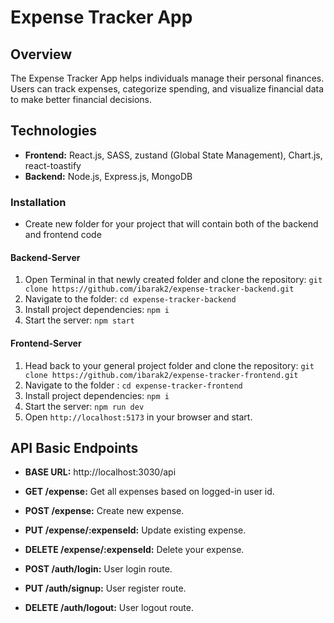 # Expense Tracker App

## Overview

The Expense Tracker App helps individuals manage their personal finances. Users can track expenses, categorize spending, and visualize financial data to make better financial decisions.

## Technologies

-   **Frontend:** React.js, SASS, zustand (Global State Management), Chart.js, react-toastify
-   **Backend:** Node.js, Express.js, MongoDB

### Installation

- Create new folder for your project that will contain both of the backend and frontend code

#### Backend-Server

1. Open Terminal in that newly created folder and clone the repository: `git clone https://github.com/ibarak2/expense-tracker-backend.git`
2. Navigate to the folder: `cd expense-tracker-backend`
3. Install project dependencies: `npm i`
4. Start the server: `npm start`

#### Frontend-Server

1. Head back to your general project folder and clone the repository: `git clone https://github.com/ibarak2/expense-tracker-frontend.git`
2. Navigate to the folder : `cd expense-tracker-frontend`
3. Install project dependencies: `npm i`
4. Start the server: `npm run dev`
5. Open `http://localhost:5173` in your browser and start.

## API Basic Endpoints

-   **BASE URL:** http://localhost:3030/api
-   **GET /expense:** Get all expenses based on logged-in user id.
-   **POST /expense:** Create new expense.
-   **PUT /expense/:expenseId:** Update existing expense.
-   **DELETE /expense/:expenseId:** Delete your expense.

-   **POST /auth/login:** User login route.
-   **PUT /auth/signup:** User register route.
-   **DELETE /auth/logout:** User logout route.
